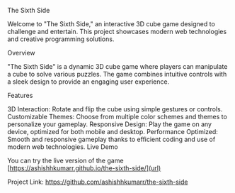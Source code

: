 The Sixth Side

Welcome to "The Sixth Side," an interactive 3D cube game designed to challenge and entertain. This project showcases modern web technologies and creative programming solutions.

Overview

"The Sixth Side" is a dynamic 3D cube game where players can manipulate a cube to solve various puzzles. The game combines intuitive controls with a sleek design to provide an engaging user experience.

Features

3D Interaction: Rotate and flip the cube using simple gestures or controls.
Customizable Themes: Choose from multiple color schemes and themes to personalize your gameplay.
Responsive Design: Play the game on any device, optimized for both mobile and desktop.
Performance Optimized: Smooth and responsive gameplay thanks to efficient coding and use of modern web technologies.
Live Demo

You can try the live version of the game [https://ashishhkumarr.github.io/the-sixth-side/](url)

Project Link: https://github.com/ashishhkumarr/the-sixth-side
